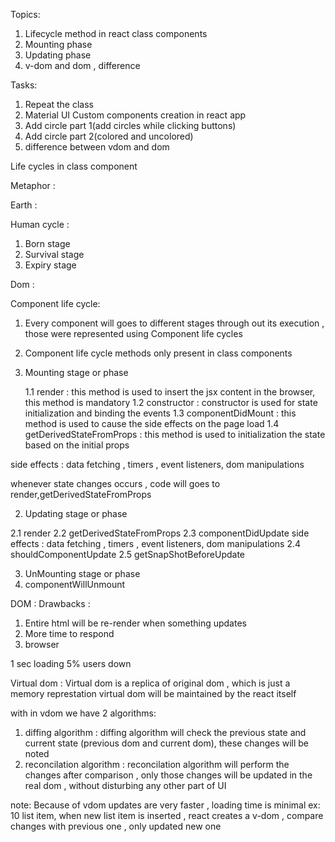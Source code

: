 Topics:

1. Lifecycle method in react class components
2. Mounting phase
3. Updating phase
4. v-dom and dom , difference

Tasks:

1. Repeat the class
2. Material UI Custom components creation in react app
3. Add circle part 1(add circles while clicking buttons)
4. Add circle part 2(colored and uncolored)
5. difference between vdom and dom

Life cycles in class component

Metaphor :

Earth :

Human cycle :

1. Born stage
2. Survival stage
3. Expiry stage

Dom :

Component life cycle:

1. Every component will goes to different stages through out its execution , those were represented using
   Component life cycles
2. Component life cycle methods only present in class components

3. Mounting stage or phase

   1.1 render : this method is used to insert the jsx content in the browser, this method is mandatory
   1.2 constructor : constructor is used for state initialization and binding the events
   1.3 componentDidMount : this method is used to cause the side effects on the page load
   1.4 getDerivedStateFromProps : this method is used to initialization the state based on the initial props

side effects : data fetching , timers , event listeners, dom manipulations

whenever state changes occurs , code will goes to render,getDerivedStateFromProps

2. Updating stage or phase

2.1 render
2.2 getDerivedStateFromProps
2.3 componentDidUpdate
side effects : data fetching , timers , event listeners, dom manipulations
2.4 shouldComponentUpdate
2.5 getSnapShotBeforeUpdate

3. UnMounting stage or phase
1. componentWillUnmount

DOM : Drawbacks :

1. Entire html will be re-render when something updates
2. More time to respond
3. browser

1 sec loading 5% users down

Virtual dom : Virtual dom is a replica of original dom , which is just a memory represtation
virtual dom will be maintained by the react itself

with in vdom we have 2 algorithms:

1. diffing algorithm : diffing algorithm will check the previous state and current state (previous dom and current dom), these changes will be noted
2. reconcilation algorithm : reconcilation algorithm will perform the changes after comparison , only those changes will be updated in the real dom , without disturbing any other part of UI

note: Because of vdom updates are very faster , loading time is minimal
ex: 10 list item, when new list item is inserted , react creates a v-dom , compare changes with previous one , only updated new one
